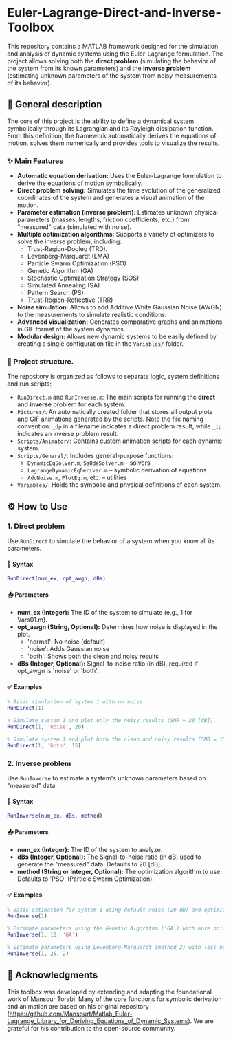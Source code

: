# Euler-Lagrange-Direct-and-Inverse-Toolbox

This repository contains a MATLAB framework designed for the simulation and analysis of dynamic systems using the Euler-Lagrange formulation. The project allows solving both the **direct problem** (simulating the behavior of the system from its known parameters) and the **inverse problem** (estimating unknown parameters of the system from noisy measurements of its behavior).


## 📜 General description

The core of this project is the ability to define a dynamical system symbolically through its Lagrangian and its Rayleigh dissipation function. From this definition, the framework automatically derives the equations of motion, solves them numerically and provides tools to visualize the results.

### ✨ Main Features

- **Automatic equation derivation:** Uses the Euler-Lagrange formulation to derive the equations of motion symbolically.
- **Direct problem solving:** Simulates the time evolution of the generalized coordinates of the system and generates a visual animation of the motion.
- **Parameter estimation (inverse problem):** Estimates unknown physical parameters (masses, lengths, friction coefficients, etc.) from "measured" data (simulated with noise).
- **Multiple optimization algorithms:** Supports a variety of optimizers to solve the inverse problem, including:
  - Trust-Region-Dogleg (TRD).
  - Levenberg-Marquardt (LMA)
  - Particle Swarm Optimization (PSO)
  - Genetic Algorithm (GA)
  - Stochastic Optimization Strategy (SOS)
  - Simulated Annealing (SA)
  - Pattern Search (PS)
  - Trust-Region-Reflective (TRR)
- **Noise simulation:** Allows to add Additive White Gaussian Noise (AWGN) to the measurements to simulate realistic conditions.
- **Advanced visualization:** Generates comparative graphs and animations in GIF format of the system dynamics.
- **Modular design:** Allows new dynamic systems to be easily defined by creating a single configuration file in the `Variables/` folder.

### 📂 Project structure.

The repository is organized as follows to separate logic, system definitions and run scripts:

- `RunDirect.m` and `RunInverse.m`: The main scripts for running the **direct** and **inverse** problem for each system.
- `Pictures/`: An automatically created folder that stores all output plots and GIF animations generated by the scripts. Note the file naming convention: `_dp` in a filename indicates a direct problem result, while `_ip` indicates an inverse problem result.
- `Scripts/Animator/`: Contains custom animation scripts for each dynamic system.
- `Scripts/General/`: Includes general-purpose functions: 
  - `DynamicEqSolver.m`, `SsOdeSolver.m` – solvers
  - `LagrangeDynamicEqDeriver.m` – symbolic derivation of equations
  - `AddNoise.m`, `PlotEq.m`, etc. – utilities
- `Variables/`: Holds the symbolic and physical definitions of each system.


## ⚙️ How to Use

### 1. Direct problem

Use `RunDirect` to simulate the behavior of a system when you know all its parameters.

#### 🔧 Syntax

```matlab
RunDirect(num_ex, opt_awgn, dBs)
```

#### 📥 Parameters
- **num_ex (Integer):** The ID of the system to simulate (e.g., 1 for Vars01.m).
- **opt_awgn (String, Optional):** Determines how noise is displayed in the plot.
  - 'normal': No noise (default)
  - 'noise': Adds Gaussian noise
  - 'both': Shows both the clean and noisy results
- **dBs (Integer, Optional):** Signal-to-noise ratio (in dB), required if opt_awgn is 'noise' or 'both'.

#### ✅ Examples
```matlab
% Basic simulation of system 1 with no noise
RunDirect(1)

% Simulate system 1 and plot only the noisy results (SNR = 20 [dB])
RunDirect(1, 'noise', 20)

% Simulate system 1 and plot both the clean and noisy results (SNR = 15 [dB])
RunDirect(1, 'both', 15)
```

### 2. Inverse problem
Use `RunInverse` to estimate a system's unknown parameters based on "measured" data.

#### 🔧 Syntax
```matlab
RunInverse(num_ex, dBs, method)
```

#### 📥 Parameters
- **num_ex (Integer):** The ID of the system to analyze.
- **dBs (Integer, Optional):** The Signal-to-noise ratio (in dB) used to generate the "measured" data. Defaults to 20 [dB].
- **method (String or Integer, Optional):** The optimization algorithm to use. Defaults to 'PSO' (Particle Swarm Optimization).
  
#### ✅ Examples
```matlab
% Basic estimation for system 1 using default noise (20 dB) and optimizer (PSO)
RunInverse(1)

% Estimate parameters using the Genetic Algorithm ('GA') with more noise (10 dB)
RunInverse(1, 10, 'GA')

% Estimate parameters using Levenberg-Marquardt (method 2) with less noise (25 dB)
RunInverse(1, 25, 2)
```


## 🙏 Acknowledgments
This toolbox was developed by extending and adapting the foundational work of Mansour Torabi. Many of the core functions for symbolic derivation and animation are based on his original repository (https://github.com/Mansourt/Matlab_Euler-Lagrange_Library_for_Deriving_Equations_of_Dynamic_Systems). We are grateful for his contribution to the open-source community.
